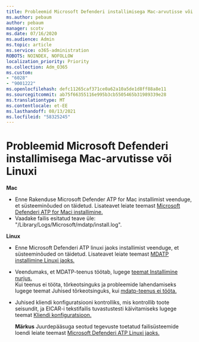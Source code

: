 ```yaml
---
title: Probleemid Microsoft Defenderi installimisega Mac-arvutisse või Linuxi
ms.author: pebaum
author: pebaum
manager: scotv
ms.date: 07/16/2020
ms.audience: Admin
ms.topic: article
ms.service: o365-administration
ROBOTS: NOINDEX, NOFOLLOW
localization_priority: Priority
ms.collection: Adm_O365
ms.custom:
- "6028"
- "9001222"
ms.openlocfilehash: defc11265caf371ce0a62a10a5de1d8ff88a8e11
ms.sourcegitcommit: ab75f66355116e995b3cb5505465b31989339e28
ms.translationtype: MT
ms.contentlocale: et-EE
ms.lasthandoff: 08/13/2021
ms.locfileid: "58325245"
---
```

# <a name="issues-installing-microsoft-defender-on-mac-or-linux"></a>Probleemid Microsoft Defenderi installimisega Mac-arvutisse või Linuxi

**Mac**

- Enne Rakenduse Microsoft Defender ATP for Mac installimist veenduge, et süsteeminõuded on täidetud. Lisateavet leiate teemast [Microsoft Defenderi ATP for Maci installimine.](https://docs.microsoft.com/windows/security/threat-protection/microsoft-defender-atp/microsoft-defender-atp-mac#how-to-install-microsoft-defender-atp-for-mac)  
- Vaadake failis esitatud teave üle: "/Library/Logs/Microsoft/mdatp/install.log".

**Linux**

- Enne Microsoft Defenderi ATP linuxi jaoks installimist veenduge, et süsteeminõuded on täidetud. Lisateavet leiate teemast [MDATP installimine Linuxi jaoks.](https://docs.microsoft.com/windows/security/threat-protection/microsoft-defender-atp/microsoft-defender-atp-linux#system-requirements) 
- Veendumaks, et MDATP-teenus töötab, lugege [teemat Installimine nurjus.](https://docs.microsoft.com/windows/security/threat-protection/microsoft-defender-atp/linux-support-install#installation-failed)  
    Kui teenus ei tööta, tõrkeotsinguks ja probleemide lahendamiseks lugege teemat Juhised tõrkeotsinguks, kui [mdatp-teenus ei tööta.](https://docs.microsoft.com/windows/security/threat-protection/microsoft-defender-atp/linux-support-install#steps-to-troubleshoot-if-mdatp-service-isnt-running)
- Juhised kliendi konfiguratsiooni kontrolliks, mis kontrollib toote seisundit, ja EICAR-i tekstifailis tuvastustesti käivitamiseks lugege teemat [Kliendi konfiguratsioon.](https://docs.microsoft.com/windows/security/threat-protection/microsoft-defender-atp/linux-install-manually#client-configuration)  

    **Märkus** Juurdepääsuga seotud tegevuste toetatud failisüsteemide loendi leiate teemast [Microsoft Defenderi ATP Linuxi jaoks.](https://docs.microsoft.com/windows/security/threat-protection/microsoft-defender-atp/microsoft-defender-atp-linux#system-requirements)
